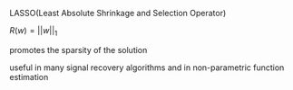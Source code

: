 LASSO(Least Absolute Shrinkage and Selection Operator)

$R(w)=||w||_1$

promotes the sparsity of the solution

useful in many signal recovery algorithms and in non-parametric function estimation
